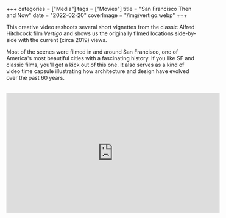 +++
categories = ["Media"]
tags = ["Movies"]
title = "San Francisco Then and Now"
date = "2022-02-20"
coverImage = "/img/vertigo.webp"
+++

This creative video reshoots several short vignettes from the classic Alfred Hitchcock film *Vertigo* and shows us the originally filmed locations side-by-side with the current (circa 2019) views.

<!--more-->

Most of the scenes were filmed in and around San Francisco, one of America's most beautiful cities with a fascinating history. If you like SF and classic films, you'll get a kick out of this one. It also serves as a kind of video time capsule illustrating how architecture and design have evolved over the past 60 years.

<br>

<iframe width="560" height="315" src="https://www.youtube.com/embed/EJ9KnHv_1d0" frameborder="0" allow="accelerometer; autoplay; clipboard-write; encrypted-media; gyroscope; picture-in-picture" allowfullscreen></iframe>
